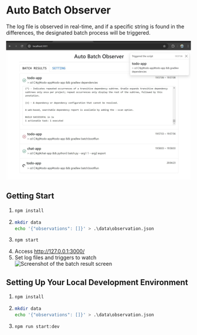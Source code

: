 # Auto Batch Observer

The log file is observed in real-time, and if a specific string is found in the differences, the designated batch process will be triggered.

![Screenshot of the batch result screen](./branding/batch_result.jpg)

## Getting Start
1. ```sh
   npm install
   ```
2. ```sh
   mkdir data
   echo '{"observations": []}' > .\data\observation.json
   ```
3. ```sh
   npm start
   ```
4. Access http://127.0.0.1:3000/
5. Set log files and triggers to watch
   ![Screenshot of the batch result screen](./branding/setting.png)


## Setting Up Your Local Development Environment

1. ```sh
   npm install
   ```
2. ```sh
   mkdir data
   echo '{"observations": []}' > .\data\observation.json
   ```
3. ```sh
   npm run start:dev
   ```
